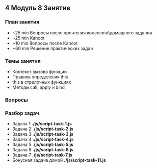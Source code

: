 ## 4 Модуль 8 Занятие

### План занятия

- ~25 min Вопросы после прочтения конспекта\домашнего задания
- ~25 min Kahoot
- ~10 min Вопросы после Kahoot
- ~60 min Решение практических задач

### Темы занятия

- Контекст вызова функции
- Правила определения this
- this в стрелочных функциях
- Методы call, apply и bind

### Вопросы

### Разбор задач

- Задача 1 **./js/script-task-1.js**
- Задача 2 **./js/script-task-2.js**
- Задача 3 **./js/script-task-3.js**
- Задача 4 **./js/script-task-4.js**
- Задача 5 **./js/script-task-5.js**
- Задача 6 **./js/script-task-6.js**
- Задача 7 **./js/script-task-7.js**
- Бонусная задача домой **./js/script-task-11.js**
